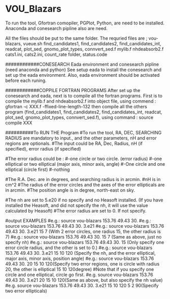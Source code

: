 # VOU_Blazars

To run the tool, 
Gfortran comopiler, PGPlot, Python, are need to be installed.
Anaconda and conesearch pipline also are need.

All the files should be put to the same folder. The requried files are ;
vou-blazars, vueue.sh
find_candidates1, find_candidates2, find_candidates_int, readcat, plot_sed, gnomo_plot_types, connvert_sed.f
mylib.f nhdeabsorb2.f
cats1.ini, cats2.ini, count_rate folder, status.code

############CONESEARCH
Eada environment and conesearch pipline (need anaconda and python)
See setup eada to install the conesearch and set up the eada environment.
Also, eada environment should be activated before each runing.

############COPPILE FORTRAN PROGRAMS
After set up the conesearch and eada, next is to compile all the fortran programs.
First is to compile the mylib.f and nhdeabsorb2.f into object file, using commend : gfortran -c XXX.f -ffixed-line-length-132
then compile all the others program (find_candidates1, find_candidates2, find_candidates_int, readcat, plot_sed, gnomo_plot_types, connvert_sed.f),
using command : source compile XXX

##########To RUN THE Program
#To run the tool,  RA, DEC, SEARCHING RADIUS are mandatory to input., and the other parameters, nH and error regions are optionals.
#The input could be RA, Dec, Radius, nH (if specified), error radius (if specified)

#The error radius could be :
#-one circle or two circle. (error radius)
#-one elliptical or two elliptical (major axis, minor axis, angle)
#-One circle and one elliptical (circle first)
#-nothing

#The R.A. Dec. are in degrees, and searching radius is in arcmin.
#nH is in cm^2
#The radius of the error circles and the axes of the error ellipticals are in arcmin.
#The position angle is in degree, north-east on sky.

#The nh are set to 5.e20 if no specify and no Heasoft installed. (If you have installed the Heasoft, and did not specify the nh, it will use the value calculated by Heasoft)
#The error radius are set to 0. If not specify.

#output EXAMPLES
#e.g.: source vou-blazars 153.76 49.43 30.
#e.g.: source vou-blazars 153.76 49.43 30. 3.e21
#e.g.: source vou-blazars 153.76 49.43 30. 3.e21 15 7 (With 2 error circles, one radius 15, the other radius is 7)
#e.g.: source vou-blazars 153.76 49.43 30. 15 7 (Same as above, just no specify nh)
#e.g.: source vou-blazars 153.76 49.43 30. 15 (Only specify one error circle radius, and the other is set to 0.)
#e.g.: source vou-blazars 153.76 49.43 30. 3.e21 15 10 120 (Specify the nh, and the error elliptical, major axis, minor axis, position angle)
#e.g.: source vou-blazars 153.76 49.43 30. 20 15 10 120(Specify two error regions, one is circle with radius 20, the other is elliptical 15 10 120degree)
#Note that if you specify one circle and one elliptical, circle go first.
#e.g. source vou-blazars 153.76 49.43 30. 3.e21 20 15 10 120(Same as above, but also specify the nh value)
#e.g. source vou-blazars 153.76 49.43 30. 3.e21 15 10 120 5 2 90(Specify two error ellipticals)



